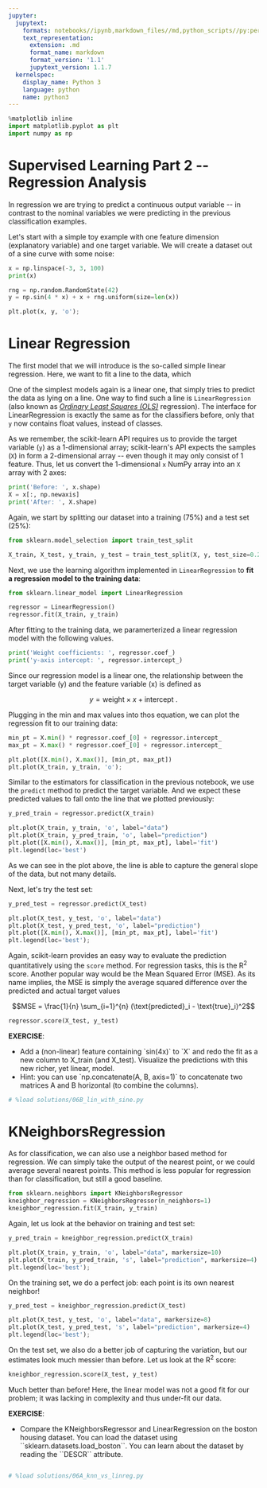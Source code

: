 ```yaml
---
jupyter:
  jupytext:
    formats: notebooks//ipynb,markdown_files//md,python_scripts//py:percent
    text_representation:
      extension: .md
      format_name: markdown
      format_version: '1.1'
      jupytext_version: 1.1.7
  kernelspec:
    display_name: Python 3
    language: python
    name: python3
---
```


```python
%matplotlib inline
import matplotlib.pyplot as plt
import numpy as np
```

# Supervised Learning Part 2 -- Regression Analysis


In regression we are trying to predict a continuous output variable -- in contrast to the nominal variables we were predicting in the previous classification examples. 

Let's start with a simple toy example with one feature dimension (explanatory variable) and one target variable. We will create a dataset out of a sine curve with some noise:

```python
x = np.linspace(-3, 3, 100)
print(x)
```

```python
rng = np.random.RandomState(42)
y = np.sin(4 * x) + x + rng.uniform(size=len(x))
```

```python
plt.plot(x, y, 'o');
```

Linear Regression
=================

The first model that we will introduce is the so-called simple linear regression. Here, we want to fit a line to the data, which 

One of the simplest models again is a linear one, that simply tries to predict the data as lying on a line. One way to find such a line is `LinearRegression` (also known as [*Ordinary Least Squares (OLS)*](https://en.wikipedia.org/wiki/Ordinary_least_squares) regression).
The interface for LinearRegression is exactly the same as for the classifiers before, only that ``y`` now contains float values, instead of classes.


As we remember, the scikit-learn API requires us to provide the target variable (`y`) as a 1-dimensional array; scikit-learn's API expects the samples (`X`) in form a 2-dimensional array -- even though it may only consist of 1 feature. Thus, let us convert the 1-dimensional `x` NumPy array into an `X` array with 2 axes:


```python
print('Before: ', x.shape)
X = x[:, np.newaxis]
print('After: ', X.shape)
```

Again, we start by splitting our dataset into a training (75%) and a test set (25%):

```python
from sklearn.model_selection import train_test_split

X_train, X_test, y_train, y_test = train_test_split(X, y, test_size=0.25, random_state=42)
```

Next, we use the learning algorithm implemented in `LinearRegression` to **fit a regression model to the training data**:

```python
from sklearn.linear_model import LinearRegression

regressor = LinearRegression()
regressor.fit(X_train, y_train)
```

After fitting to the training data, we paramerterized a linear regression model with the following values.

```python
print('Weight coefficients: ', regressor.coef_)
print('y-axis intercept: ', regressor.intercept_)
```

Since our regression model is a linear one, the relationship between the target variable (y) and the feature variable (x) is defined as 

$$y = \text{weight} \times x + \text{intercept .}$$

Plugging in the min and max values into thos equation, we can plot the regression fit to our training data:

```python
min_pt = X.min() * regressor.coef_[0] + regressor.intercept_
max_pt = X.max() * regressor.coef_[0] + regressor.intercept_

plt.plot([X.min(), X.max()], [min_pt, max_pt])
plt.plot(X_train, y_train, 'o');
```

Similar to the estimators for classification in the previous notebook, we use the `predict` method to predict the target variable. And we expect these predicted values to fall onto the line that we plotted previously:

```python
y_pred_train = regressor.predict(X_train)
```

```python
plt.plot(X_train, y_train, 'o', label="data")
plt.plot(X_train, y_pred_train, 'o', label="prediction")
plt.plot([X.min(), X.max()], [min_pt, max_pt], label='fit')
plt.legend(loc='best')
```

As we can see in the plot above, the line is able to capture the general slope of the data, but not many details.


Next, let's try the test set:

```python
y_pred_test = regressor.predict(X_test)
```

```python
plt.plot(X_test, y_test, 'o', label="data")
plt.plot(X_test, y_pred_test, 'o', label="prediction")
plt.plot([X.min(), X.max()], [min_pt, max_pt], label='fit')
plt.legend(loc='best');
```

Again, scikit-learn provides an easy way to evaluate the prediction quantitatively using the ``score`` method. For regression tasks, this is the R<sup>2</sup> score. Another popular way would be the Mean Squared Error (MSE). As its name implies, the MSE is simply the average squared difference over the predicted and actual target values

$$MSE = \frac{1}{n} \sum_{i=1}^{n} (\text{predicted}_i - \text{true}_i)^2$$

```python
regressor.score(X_test, y_test)
```

<div class="alert alert-success">
    <b>EXERCISE</b>:
     <ul>
      <li>
      Add a (non-linear) feature containing  `sin(4x)` to `X` and redo the fit as a new column to X_train (and X_test). Visualize the predictions with this new richer, yet linear, model.
      </li>
      <li>
      Hint: you can use `np.concatenate(A, B, axis=1)` to concatenate two matrices A and B horizontal (to combine the columns).
      </li>
    </ul>
</div>

```python
# %load solutions/06B_lin_with_sine.py
```

KNeighborsRegression
=======================
As for classification, we can also use a neighbor based method for regression. We can simply take the output of the nearest point, or we could average several nearest points. This method is less popular for regression than for classification, but still a good baseline.

```python
from sklearn.neighbors import KNeighborsRegressor
kneighbor_regression = KNeighborsRegressor(n_neighbors=1)
kneighbor_regression.fit(X_train, y_train)
```

Again, let us look at the behavior on training and test set:

```python
y_pred_train = kneighbor_regression.predict(X_train)

plt.plot(X_train, y_train, 'o', label="data", markersize=10)
plt.plot(X_train, y_pred_train, 's', label="prediction", markersize=4)
plt.legend(loc='best');
```

On the training set, we do a perfect job: each point is its own nearest neighbor!

```python
y_pred_test = kneighbor_regression.predict(X_test)

plt.plot(X_test, y_test, 'o', label="data", markersize=8)
plt.plot(X_test, y_pred_test, 's', label="prediction", markersize=4)
plt.legend(loc='best');
```

On the test set, we also do a better job of capturing the variation, but our estimates look much messier than before.
Let us look at the R<sup>2</sup> score:

```python
kneighbor_regression.score(X_test, y_test)
```

Much better than before! Here, the linear model was not a good fit for our problem; it was lacking in complexity and thus under-fit our data.


<div class="alert alert-success">
    <b>EXERCISE</b>:
     <ul>
      <li>
      Compare the KNeighborsRegressor and LinearRegression on the boston housing dataset. You can load the dataset using ``sklearn.datasets.load_boston``. You can learn about the dataset by reading the ``DESCR`` attribute.
      </li>
    </ul>
</div>

```python

```

```python
# %load solutions/06A_knn_vs_linreg.py
```
